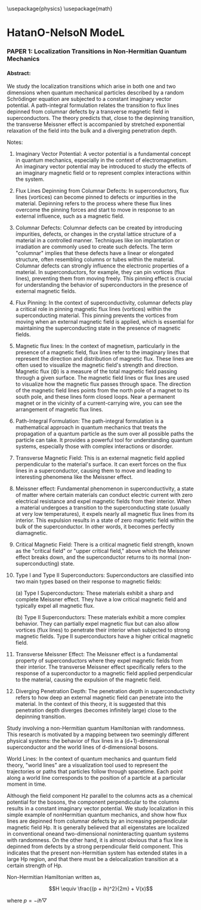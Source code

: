 \usepackage{physics}
\usepackage{math}

# HatanO-NelsoN ModeL

### PAPER 1: Localization Transitions in Non-Hermitian Quantum Mechanics

#### Abstract:

We study the localization transitions which arise in both one and two dimensions when quantum
mechanical particles described by a random Schrödinger equation are subjected to a constant imaginary
vector potential. A path-integral formulation relates the transition to flux lines depinned from columnar
defects by a transverse magnetic field in superconductors. The theory predicts that, close to the
depinning transition, the transverse Meissner effect is accompanied by stretched exponential relaxation
of the field into the bulk and a diverging penetration depth.

Notes: 
1. Imaginary Vector Potential: A vector potential is a fundamental concept in quantum mechanics, especially in the context of electromagnetism. An imaginary vector potential may be introduced to study the effects of an imaginary magnetic field or to represent complex interactions within the system.
2. Flux Lines Depinning from Columnar Defects: In superconductors, flux lines (vortices) can become pinned to defects or impurities in the material. Depinning refers to the process where these flux lines overcome the pinning forces and start to move in response to an external influence, such as a magnetic field.
3. Columnar Defects: Columnar defects can be created by introducing impurities, defects, or changes in the crystal lattice structure of a material in a controlled manner. Techniques like ion implantation or irradiation are commonly used to create such defects. The term "columnar" implies that these defects have a linear or elongated structure, often resembling columns or tubes within the material. Columnar defects can strongly influence the electronic properties of a material. In superconductors, for example, they can pin vortices (flux lines), preventing them from moving freely. This pinning effect is crucial for understanding the behavior of superconductors in the presence of external magnetic fields.
4. Flux Pinning: In the context of superconductivity, columnar defects play a critical role in pinning magnetic flux lines (vortices) within the superconducting material. This pinning prevents the vortices from moving when an external magnetic field is applied, which is essential for maintaining the superconducting state in the presence of magnetic fields.
5. Magnetic flux lines: In the context of magnetism, particularly in the presence of a magnetic field, flux lines refer to the imaginary lines that represent the direction and distribution of magnetic flux. These lines are often used to visualize the magnetic field's strength and direction. Magnetic flux (Φ) is a measure of the total magnetic field passing through a given surface. The magnetic field lines or flux lines are used to visualize how the magnetic flux passes through space. The direction of the magnetic field lines points from the north pole of a magnet to its south pole, and these lines form closed loops. Near a permanent magnet or in the vicinity of a current-carrying wire, you can see the arrangement of magnetic flux lines.
6. Path-Integral Formulation: The path-integral formulation is a mathematical approach in quantum mechanics that treats the propagation of a quantum particle as the sum over all possible paths the particle can take. It provides a powerful tool for understanding quantum systems, especially those with complex interactions or disorder.
7. Transverse Magnetic Field: This is an external magnetic field applied perpendicular to the material's surface. It can exert forces on the flux lines in a superconductor, causing them to move and leading to interesting phenomena like the Meissner effect.
8. Meissner effect: Fundamental phenomenon in superconductivity, a state of matter where certain materials can conduct electric current with zero electrical resistance and expel magnetic fields from their interior. When a material undergoes a transition to the superconducting state (usually at very low temperatures), it expels nearly all magnetic flux lines from its interior. This expulsion results in a state of zero magnetic field within the bulk of the superconductor. In other words, it becomes perfectly diamagnetic.
9. Critical Magnetic Field: There is a critical magnetic field strength, known as the "critical field" or "upper critical field," above which the Meissner effect breaks down, and the superconductor returns to its normal (non-superconducting) state.
10. Type I and Type II Superconductors: Superconductors are classified into two main types based on their response to magnetic fields:

    (a) Type I Superconductors: These materials exhibit a sharp and complete Meissner effect. They have a low critical magnetic field and typically expel all magnetic flux.

    (b) Type II Superconductors: These materials exhibit a more complex behavior. They can partially expel magnetic flux but can also allow vortices (flux lines) to penetrate their interior when subjected to strong magnetic fields. Type II superconductors have a higher critical magnetic field.
11. Transverse Meissner Effect: The Meissner effect is a fundamental property of superconductors where they expel magnetic fields from their interior. The transverse Meissner effect specifically refers to the response of a superconductor to a magnetic field applied perpendicular to the material, causing the expulsion of the magnetic field.
12. Diverging Penetration Depth: The penetration depth in superconductivity refers to how deep an external magnetic field can penetrate into the material. In the context of this theory, it is suggested that this penetration depth diverges (becomes infinitely large) close to the depinning transition.


Study involving a non-Hermitian quantum Hamiltonian with randomness. This research is motivated by a mapping between two seemingly different physical systems: the behavior of flux lines in a (d+1)-dimensional superconductor and the world lines of d-dimensional bosons. 

World Lines: In the context of quantum mechanics and quantum field theory, "world lines" are a visualization tool used to represent the trajectories or paths that particles follow through spacetime. Each point along a world line corresponds to the position of a particle at a particular moment in time.

Although the field component Hz parallel to the columns acts as a chemical potential for the bosons, the component perpendicular to the columns results in a constant imaginary vector potential. We study localization in this simple example of nonHermitian quantum mechanics, and show how flux lines are depinned from columnar defects by an increasing perpendicular magnetic field Hp.  It is generally believed that all eigenstates are localized in conventional oneand two-dimensional noninteracting quantum systems with randomness. On the other hand, it is almost obvious that a flux line is depinned from defects by a strong perpendicular field component. This indicates that the present non-Hermitian system has extended states in a large Hp region, and that there must be a delocalization transition at a certain strength of Hp.

Non-Hermitian Hamiltonian written as,

$$H \equiv \frac{(p + ih)^2}{2m} + V(x)$$

where $p = -i\hbar\bigtriangledown$ 

